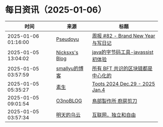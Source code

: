 ﻿# 每日资讯（2025-01-06）

|时间|来源|标题|
|---|---|---|
|2025-01-06 01:16:00|[Pseudoyu](https://www.pseudoyu.com/zh/index.xml)|[周报 #82 - Brand New Year 与写日记](https://www.pseudoyu.com/zh/2025/01/06/weekly_review_82/)|
|2025-01-05 13:04:02|[Nicksxs's Blog](https://nicksxs.me/atom.xml)|[java的字节码工具-javassist初体验](https://nicksxs.me/2025/01/05/java%E7%9A%84%E5%AD%97%E8%8A%82%E7%A0%81%E5%B7%A5%E5%85%B7-javassist%E5%88%9D%E4%BD%93%E9%AA%8C/)|
|2025-01-05 03:57:59|[smallyu的博客](https://smallyu.net/atom.xml)|[所有 BFT 共识的区块链都是中心化的](https://smallyu.net/2025/01/05/%E6%89%80%E6%9C%89-BFT-%E5%85%B1%E8%AF%86%E7%9A%84%E5%8C%BA%E5%9D%97%E9%93%BE%E9%83%BD%E6%98%AF%E4%B8%AD%E5%BF%83%E5%8C%96%E7%9A%84/)|
|2025-01-05 05:35:27|[素生](http://z.arlmy.me/atom.xml)|[Toots 2024 Dec.29 - 2025 Jan.4](http://z.arlmy.me/posts/MastodonArchives/2025/MastodonTootsArchives_20250104/)|
|2025-01-05 09:01:54|[O3noBLOG](https://feeds.feedburner.com/othree)|[鳥部製作所 廚房剪刀](https://blog.othree.net/log/2025/01/05/toribe-kitchen-scissor/)|
|2025-01-05 03:57:34|[明天的乌云](https://blog.xlab.app/atom.xml)|[互联网，独立和自由](https://blog.xlab.app/p/79551010/)|
